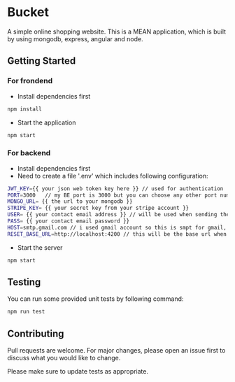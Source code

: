 # Bucket
A simple online shopping website. This is a MEAN application, which is built by using mongodb, express, angular and node.

## Getting Started
### For frondend
- Install dependencies first
```bash
npm install
```
- Start the application
```bash
npm start
```

### For backend
- Install dependencies first
- Need to create a file '.env' which includes following configuration:
```bash
JWT_KEY={{ your json web token key here }} // used for authentication
PORT=3000   // my BE port is 3000 but you can choose any other port number you want
MONGO_URL= {{ the url to your mongodb }}
STRIPE_KEY= {{ your secret key from your stripe account }}
USER= {{ your contact email address }} // will be used when sending the reset password mail to users
PASS= {{ your contact email password }}
HOST=smtp.gmail.com // i used gmail account so this is smpt for gmail, and this is used for sending reset password email too
RESET_BASE_URL=http://localhost:4200 // this will be the base url when the user gets the reset password link 
```
- Start the server
```bash
npm start
```

## Testing
You can run some provided unit tests by following command:
```bash
npm run test
```

## Contributing
Pull requests are welcome. For major changes, please open an issue first to discuss what you would like to change.

Please make sure to update tests as appropriate.
